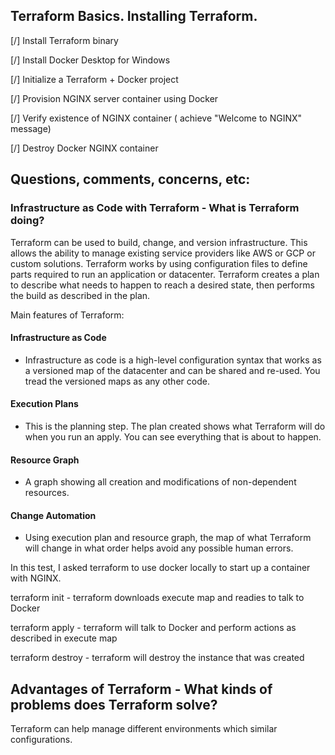 ## Terraform Basics. Installing Terraform.

[/] Install Terraform binary

[/] Install Docker Desktop for Windows

[/] Initialize a Terraform + Docker project

[/] Provision NGINX server container using Docker

[/] Verify existence of NGINX container ( achieve "Welcome to NGINX" message)

[/] Destroy Docker NGINX container

## Questions, comments, concerns, etc:

### Infrastructure as Code with Terraform - What is Terraform doing?

Terraform can be used to build, change, and version infrastructure. This allows the ability to manage existing service providers like AWS or GCP or custom solutions. Terraform works by using configuration files to define parts required to run an application or datacenter. Terraform creates a plan to describe what needs to happen to reach a desired state, then performs the build as described in the plan.

Main features of Terraform:

#### Infrastructure as Code
- Infrastructure as code is a high-level configuration syntax that works as a versioned map of the datacenter and can be shared and re-used. You tread the versioned maps as any other code.

#### Execution Plans
- This is the planning step. The plan created shows what Terraform will do when you run an apply. You can see everything that is about to happen.

#### Resource Graph
- A graph showing all creation and modifications of non-dependent resources.

#### Change Automation
 - Using execution plan and resource graph, the map of what Terraform will change in what order helps avoid any possible human errors.

In this test, I asked terraform to use docker locally to start up a container with NGINX.

terraform init - terraform downloads execute map and readies to talk to Docker

terraform apply - terraform will talk to Docker and perform actions as described in execute map

terraform destroy - terraform will destroy the instance that was created


## Advantages of Terraform - What kinds of problems does Terraform solve?

Terraform can help manage different environments which similar configurations.
